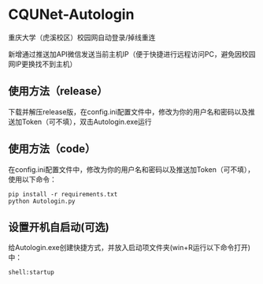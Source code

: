 # CQUNet-Autologin
重庆大学（虎溪校区）校园网自动登录/掉线重连

新增通过推送加API微信发送当前主机IP（便于快捷进行远程访问PC，避免因校园网IP更换找不到主机）

## 使用方法（release）

下载并解压release版，在config.ini配置文件中，修改为你的用户名和密码以及推送加Token（可不填），双击Autologin.exe运行

## 使用方法（code）

在config.ini配置文件中，修改为你的用户名和密码以及推送加Token（可不填），使用以下命令：

```
pip install -r requirements.txt
python Autologin.py
```

## 设置开机自启动(可选)

给Autologin.exe创建快捷方式，并放入启动项文件夹(win+R运行以下命令打开)中：

`shell:startup`

